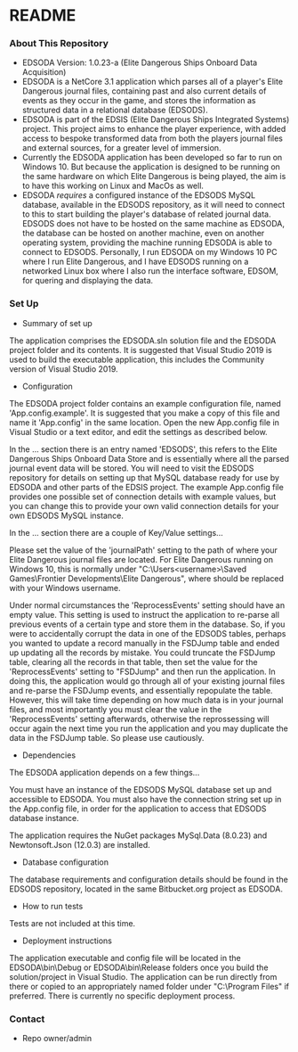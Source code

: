 # README #

### About This Repository ###

* EDSODA Version: 1.0.23-a (Elite Dangerous Ships Onboard Data Acquisition)
* EDSODA is a NetCore 3.1 application which parses all of a player's Elite Dangerous journal files, containing past and also current details of events as they occur in the game, and stores the information as structured data in a relational database (EDSODS).
* EDSODA is part of the EDSIS (Elite Dangerous Ships Integrated Systems) project. This project aims to enhance the player experience, with added access to bespoke transformed data from both the players journal files and external sources, for a greater level of immersion.
* Currently the EDSODA application has been developed so far to run on Windows 10. But because the application is designed to be running on the same hardware on which Elite Dangerous is being played, the aim is to have this working on Linux and MacOs as well.
* EDSODA *requires* a configured instance of the EDSODS MySQL database, available in the EDSODS repository, as it will need to connect to this to start building the player's database of related journal data. EDSODS does not have to be hosted on the same machine as EDSODA, the database can be hosted on another machine, even on another operating system, providing the machine running EDSODA is able to connect to EDSODS. Personally, I run EDSODA on my Windows 10 PC where I run Elite Dangerous, and I have EDSODS running on a networked Linux box where I also run the interface software, EDSOM, for quering and displaying the data.

### Set Up ###

* Summary of set up

The application comprises the EDSODA.sln solution file and the EDSODA project folder and its contents. It is suggested that Visual Studio 2019 is used to build the executable application, this includes the Community version of Visual Studio 2019.

* Configuration

The EDSODA project folder contains an example configuration file, named 'App.config.example'. It is suggested that you make a copy of this file and name it 'App.config' in the same location. Open the new App.config file in Visual Studio or a text editor, and edit the settings as described below.

In the <connectionStrings>...</connectionStrings> section there is an entry named 'EDSODS', this refers to the Elite Dangerous Ships Onboard Data Store and is essentially where all the parsed journal event data will be stored. You will need to visit the EDSODS repository for details on setting up that MySQL database ready for use by EDSODA and other parts of the EDSIS project. The example App.config file provides one possible set of connection details with example values, but you can change this to provide your own valid connection details for your own EDSODS MySQL instance.

In the <appSettings>...</appSettings> section there are a couple of Key/Value settings...

Please set the value of the 'journalPath' setting to the path of where your Elite Dangerous journal files are located. For Elite Dangerous running on Windows 10, this is normally under "C:\Users\<username>\Saved Games\Frontier Developments\Elite Dangerous", where <username> should be replaced with your Windows username.

Under normal circumstances the 'ReprocessEvents' setting should have an empty value. This setting is used to instruct the application to re-parse all previous events of a certain type and store them in the database. So, if you were to accidentally corrupt the data in one of the EDSODS tables, perhaps you wanted to update a record manually in the FSDJump table and ended up updating all the records by mistake. You could truncate the FSDJump table, clearing all the records in that table, then set the value for the 'ReprocessEvents' setting to "FSDJump" and then run the application. In doing this, the application would go through all of your existing journal files and re-parse the FSDJump events, and essentially repopulate the table. However, this will take time depending on how much data is in your journal files, and most importantly you must clear the value in the 'ReprocessEvents' setting afterwards, otherwise the reprossessing will occur again the next time you run the application and you may duplicate the data in the FSDJump table. So please use cautiously.

* Dependencies

The EDSODA application depends on a few things...

You must have an instance of the EDSODS MySQL database set up and accessible to EDSODA. You must also have the connection string set up in the App.config file, in order for the application to access that EDSODS database instance.

The application requires the NuGet packages MySql.Data (8.0.23) and Newtonsoft.Json (12.0.3) are installed.

* Database configuration

The database requirements and configuration details should be found in the EDSODS repository, located in the same Bitbucket.org project as EDSODA.

* How to run tests

Tests are not included at this time.

* Deployment instructions

The application executable and config file will be located in the EDSODA\bin\Debug or EDSODA\bin\Release folders once you build the solution/project in Visual Studio. The application can be run directly from there or copied to an appropriately named folder under "C:\Program Files" if preferred. There is currently no specific deployment process.

### Contact ###

* Repo owner/admin
